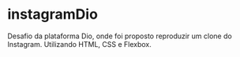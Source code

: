 # instagramDio
Desafio da plataforma Dio, onde foi proposto reproduzir um clone do Instagram.
Utilizando HTML, CSS e Flexbox.